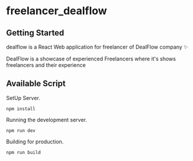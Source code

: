 # freelancer_dealflow

## Getting Started

dealflow is a React Web application for freelancer of DealFlow company ✨

DealFlow is a showcase of experienced Freelancers where it's shows freelancers and their experience

## Available Script

SetUp Server.

``
npm install
``

Running the development server.

``
npm run dev
``

Building for production.

``
npm run build
``
